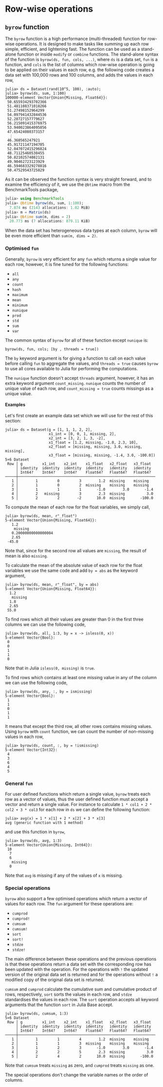 # Row-wise operations
## `byrow` function

The `byrow` function is a high performance (multi-threaded) function for row-wise operations. It is designed to make tasks like summing up each row simple, efficient, and lightening fast. The function can be used as a stand-alone function or inside `modify` or `combine` functions. The stand-alone syntax of the function is `byrow(ds, fun, cols, ...)`, where `ds` is a data set, `fun` is a function, and `cols`  is the list of columns which row-wise operation is going to be applied on their values in each row, e.g. the following code creates a data set with 100,000 rows and 100 columns, and adds the values in each row,

```jldoctest
julia> ds = Dataset(rand(10^5, 100), :auto);
julia> byrow(ds, sum, 1:100)
100000-element Vector{Union{Missing, Float64}}:
 50.655934293702366
 51.481108371018266
 51.27498152964299
 54.097941432844536
 52.28727157779627
 56.215091415376975
 53.940023864095856
 47.65424080373157
  ⋮
 46.360565247921
 45.91721147194705
 52.047072415296824
 48.71125460530455
 50.82102574082131
 49.90462723123929
 46.594683329278816
 50.47529543725829
```

As it can be observed the function syntax is very straight forward, and to examine the efficiency of it, we use the `@btime` macro from the BenchmarkTools package,

```julia
julia> using BenchmarkTools
julia> @btime byrow(ds, sum, 1:100);
  7.874 ms (2143 allocations: 1.02 MiB)
julia> m = Matrix(ds)
julia> @btime sum(m, dims = 2)
  20.773 ms (7 allocations: 879.11 KiB)
```

When the data set has heterogeneous data types at each column, `byrow` will be even more efficient than `sum(m, dims = 2)`.

### Optimised `fun`

Generally, `byrow` is very efficient for any `fun` which returns a single value for each row, however, it is fine tuned for the following functions:

* `all`
* `any`
* `count`
* `hash`
* `maximum`
* `mean`
* `minimum`
* `nunique`
* `prod`
* `std`
* `sum`
* `var`

The common syntax of `byrow` for all of these function except `nunique` is:

`byrow(ds, fun, cols; [by , threads = true])`

The `by` keyword argument is for giving a function to call on each value before calling `fun` to aggregate the values, and `threads = true` causes `byrow` to use all cores available to Julia for performing the computations. 
 
The `nunique` function doesn't accept `threads` argument, however, it has an extra keyword argument `count_missing`. `nunique` counts the number of unique value of each row, and `count_missing = true` counts missings as a unique value. 

#### Examples

Let's first create an example data set which we will use for the rest of this section:

```jldoctest
julia> ds = Dataset(g = [1, 1, 1, 2, 2],
                    x1_int = [0, 0, 1, missing, 2],
                    x2_int = [3, 2, 1, 3, -2],
                    x1_float = [1.2, missing, -1.0, 2.3, 10],
                    x2_float = [missing, missing, 3.0, missing, missing],
                    x3_float = [missing, missing, -1.4, 3.0, -100.0])
5×6 Dataset
 Row │ g         x1_int    x2_int    x1_float   x2_float   x3_float
     │ identity  identity  identity  identity   identity   identity
     │ Int64?    Int64?    Int64?    Float64?   Float64?   Float64?
─────┼───────────────────────────────────────────────────────────────
   1 │        1         0         3        1.2  missing    missing
   2 │        1         0         2  missing    missing    missing
   3 │        1         1         1       -1.0        3.0       -1.4
   4 │        2   missing         3        2.3  missing          3.0
   5 │        2         2        -2       10.0  missing       -100.0
```

To compute the mean of each row for the float variables, we simply call, 

```jldoctest
julia> byrow(ds, mean, r"_float")
5-element Vector{Union{Missing, Float64}}:
   1.2
    missing
   0.20000000000000004
   2.65
 -45.0
```

Note that, since for the second row all values are `missing`, the result of mean is also `missing`.

To calculate the mean of the absolute value of each row for the float variables we use the same code and add `by = abs` as the keyword argument,

```jldoctest
julia> byrow(ds, mean, r"_float", by = abs)
5-element Vector{Union{Missing, Float64}}:
  1.2
   missing
  1.8
  2.65
 55.0
```

To find rows which all their values are greater than 0 in the first three columns we can use the following code, 

```jldoctest
julia> byrow(ds, all, 1:3, by = x -> isless(0, x))
5-element Vector{Bool}:
 0
 0
 1
 1
 0
```

Note that in Julia `isless(0, missing)` is `true`.

To find rows which contains at least one missing value in any of the column we can use the following code, 

```jldoctest
julia> byrow(ds, any, :, by = ismissing)
5-element Vector{Bool}:
 1
 1
 0
 1
 1
```

It means that except the third row, all other rows contains missing values. Using `byrow` with `count` function, we can count the number of non-missing values in each row, 

```jldoctest
julia> byrow(ds, count, :, by = !ismissing)
5-element Vector{Int32}:
 4
 3
 6
 4
 5
```

### General `fun`

For user defined functions which return a single value, `byrow` treats each row as a vector of values, thus the user defined function must accept a vector and return a single value. For instance to calculate `1 * col1 + 2 * col2 + 3 * col3` for each row in `ds` we can define the following function:

```jldoctest
julia> avg(x) = 1 * x[1] + 2 * x[2] + 3 * x[3]
avg (generic function with 1 method)
```

and use this function in `byrow`, 

```jldoctest
julia> byrow(ds, avg, 1:3)
5-element Vector{Union{Missing, Int64}}:
 10
  7
  6
   missing
  0
```

Note that `avg` is missing if any of the values of `x` is missing.

### Special operations

`byrow` also support a few optimised operations which return a vector of values for each row. The `fun` argument for these operations are:

* `cumprod`
* `cumprod!`
* `cumsum`
* `cumsum!`
* `sort`
* `sort!`
* `stdze`
* `stdze!`

The main difference between these operations and the previous operations is that these operations return a data set with the corresponding row has been updated with the operation. For the operations with `!` the updated version of the original data set is returned and for the operations without `!` a modified copy of the original data set is returned.

`cumsum` and `cumprod` calculate the cumulative sum and cumulative product of rows, respectively, `sort` sorts the values in each row, and `stdze` standardises the values in each row. The `sort` operation accepts all keyword arguments that the function `sort` in Julia Base accept.

```jldoctest
julia> byrow(ds, cumsum, 1:3)
5×6 Dataset
 Row │ g         x1_int    x2_int    x1_float   x2_float   x3_float
     │ identity  identity  identity  identity   identity   identity
     │ Int64?    Int64?    Int64?    Float64?   Float64?   Float64?
─────┼───────────────────────────────────────────────────────────────
   1 │        1         1         4        1.2  missing    missing
   2 │        1         1         3  missing    missing    missing
   3 │        1         2         3       -1.0        3.0       -1.4
   4 │        2         2         5        2.3  missing          3.0
   5 │        2         4         2       10.0  missing       -100.0
```

Note that `cumsum` treats `missing` as zero, and `cumprod` treats `missing` as one.

The special operations don't change the variable names or the order of columns.